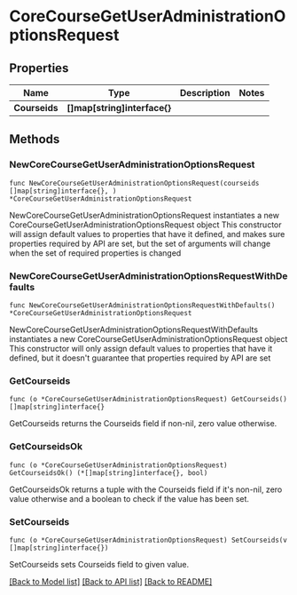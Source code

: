 # CoreCourseGetUserAdministrationOptionsRequest

## Properties

Name | Type | Description | Notes
------------ | ------------- | ------------- | -------------
**Courseids** | **[]map[string]interface{}** |  | 

## Methods

### NewCoreCourseGetUserAdministrationOptionsRequest

`func NewCoreCourseGetUserAdministrationOptionsRequest(courseids []map[string]interface{}, ) *CoreCourseGetUserAdministrationOptionsRequest`

NewCoreCourseGetUserAdministrationOptionsRequest instantiates a new CoreCourseGetUserAdministrationOptionsRequest object
This constructor will assign default values to properties that have it defined,
and makes sure properties required by API are set, but the set of arguments
will change when the set of required properties is changed

### NewCoreCourseGetUserAdministrationOptionsRequestWithDefaults

`func NewCoreCourseGetUserAdministrationOptionsRequestWithDefaults() *CoreCourseGetUserAdministrationOptionsRequest`

NewCoreCourseGetUserAdministrationOptionsRequestWithDefaults instantiates a new CoreCourseGetUserAdministrationOptionsRequest object
This constructor will only assign default values to properties that have it defined,
but it doesn't guarantee that properties required by API are set

### GetCourseids

`func (o *CoreCourseGetUserAdministrationOptionsRequest) GetCourseids() []map[string]interface{}`

GetCourseids returns the Courseids field if non-nil, zero value otherwise.

### GetCourseidsOk

`func (o *CoreCourseGetUserAdministrationOptionsRequest) GetCourseidsOk() (*[]map[string]interface{}, bool)`

GetCourseidsOk returns a tuple with the Courseids field if it's non-nil, zero value otherwise
and a boolean to check if the value has been set.

### SetCourseids

`func (o *CoreCourseGetUserAdministrationOptionsRequest) SetCourseids(v []map[string]interface{})`

SetCourseids sets Courseids field to given value.



[[Back to Model list]](../README.md#documentation-for-models) [[Back to API list]](../README.md#documentation-for-api-endpoints) [[Back to README]](../README.md)


